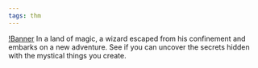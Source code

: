 ```yaml
---
tags: thm
---
```


[!Banner](./src/uploads/dockmagic.png)
In a land of magic, a wizard escaped from his confinement and embarks on a new adventure.
See if you can uncover the secrets hidden with the mystical things you create.